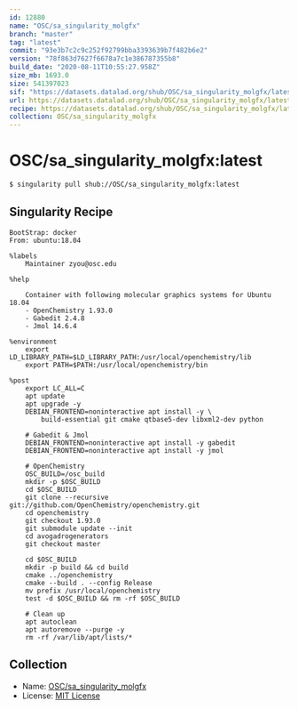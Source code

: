 ```yaml
---
id: 12880
name: "OSC/sa_singularity_molgfx"
branch: "master"
tag: "latest"
commit: "93e3b7c2c9c252f92799bba3393639b7f482b6e2"
version: "78f863d7627f6678a7c1e386787355b8"
build_date: "2020-08-11T10:55:27.958Z"
size_mb: 1693.0
size: 541397023
sif: "https://datasets.datalad.org/shub/OSC/sa_singularity_molgfx/latest/2020-08-11-93e3b7c2-78f863d7/78f863d7627f6678a7c1e386787355b8.sif"
url: https://datasets.datalad.org/shub/OSC/sa_singularity_molgfx/latest/2020-08-11-93e3b7c2-78f863d7/
recipe: https://datasets.datalad.org/shub/OSC/sa_singularity_molgfx/latest/2020-08-11-93e3b7c2-78f863d7/Singularity
collection: OSC/sa_singularity_molgfx
---
```


# OSC/sa_singularity_molgfx:latest

```bash
$ singularity pull shub://OSC/sa_singularity_molgfx:latest
```

## Singularity Recipe

```singularity
BootStrap: docker
From: ubuntu:18.04

%labels
    Maintainer zyou@osc.edu

%help

    Container with following molecular graphics systems for Ubuntu 18.04
    - OpenChemistry 1.93.0
    - Gabedit 2.4.8
    - Jmol 14.6.4

%environment
    export LD_LIBRARY_PATH=$LD_LIBRARY_PATH:/usr/local/openchemistry/lib
    export PATH=$PATH:/usr/local/openchemistry/bin

%post
    export LC_ALL=C
    apt update
    apt upgrade -y
    DEBIAN_FRONTEND=noninteractive apt install -y \
        build-essential git cmake qtbase5-dev libxml2-dev python

    # Gabedit & Jmol
    DEBIAN_FRONTEND=noninteractive apt install -y gabedit
    DEBIAN_FRONTEND=noninteractive apt install -y jmol

    # OpenChemistry
    OSC_BUILD=/osc_build
    mkdir -p $OSC_BUILD
    cd $OSC_BUILD
    git clone --recursive git://github.com/OpenChemistry/openchemistry.git
    cd openchemistry
    git checkout 1.93.0
    git submodule update --init
    cd avogadrogenerators
    git checkout master

    cd $OSC_BUILD
    mkdir -p build && cd build
    cmake ../openchemistry
    cmake --build . --config Release
    mv prefix /usr/local/openchemistry 
    test -d $OSC_BUILD && rm -rf $OSC_BUILD

    # Clean up
    apt autoclean
    apt autoremove --purge -y
    rm -rf /var/lib/apt/lists/*
```

## Collection

 - Name: [OSC/sa_singularity_molgfx](https://github.com/OSC/sa_singularity_molgfx)
 - License: [MIT License](https://api.github.com/licenses/mit)

